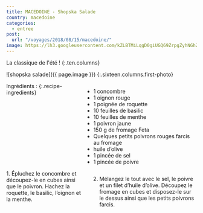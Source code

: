 ```yaml
---
title: MACEDOINE - Shopska Salade
country: macedoine
categories:
  - entree
post:
  url: "/voyages/2018/08/15/macedoine/"
image: https://lh3.googleusercontent.com/kZLBTMiLqgD0giUGQ69ZrpgZyhNGhZFH5BemcQSSchxJppPuZGysRGep6Cu2nlEVTBBofPlmyg2yE2x4fulYjtGFLtrvLwr_LQ6HRdCW2KYlQvdxJ4MjJbgst8F7iv3iUz-69lfLxTskDskPRrkwm1081kTv5eXjod7iuTyscIL712HinpS-7k3FS_YOApgw3AJEVTYZoy0I9lD-RtH4WvHp7MhKu0Ri6la7F5UFDfGQvn6SqB_B1U-zRurPHoSdlxOoh35ebcR7XAhwv1X8Qhf9S_iazZ7Z1_nqCEaNmiIPlVRcFeCwqMks-zi13orUTE78msIPXeEZ97XgIu8CYNltzkYOwN-v_ihdalXhV3LS3rFPSYE5rex2XWxcqTCC8V7hIZgDttzgcsr09sIrXRekrR5eNQBRw3-SXHWUOYHjiB5z5a2NQBvSiVvg0bR7OjiXADTwzLNLQxNQhK0Db6gRbVd_SbT4jmdjuBjdRGY4p5H5FREnLmpbx6RRQKj2SMx7DznMln1A-eonKS5FU_ygiSZx7Q9QFU39NLayrSu6Xp3NTE5z5DNxHWAiBnkidfyDWix2n10nAo4RF0FYBiXLAvJW4KyK9sHUkPYvR7OZvD3S8DYIK0ZYz7smxvgSbRe47jqUIex4EQcI8gI3M2VWlkWUJ6rAF2rauIgevK10m6JibTgh_LHT6PNDOQQhGNmVOQSyrVKlqnYi7gYnjp-w=w900
---
```


La classique de l'été !
{:.ten.columns}
<!--fin extrait-->

![shopska salade]({{ page.image }})
{:.sixteen.columns.first-photo}

<div class="four columns" markdown="1">
Ingrédients :
{:.recipe-ingredients}

- 1 concombre
- 1 oignon rouge
- 1 poignée de roquette
- 10 feuilles de basilic
- 10 feuilles de menthe
- 1 poivron jaune
- 150 g de fromage Feta
- Quelques petits poivrons rouges farcis au fromage
- huile d’olive
- 1 pincée de sel
- 1 pincée de poivre
</div>

<div class="ten columns" markdown="1">
1. Épluchez le concombre et découpez-le en cubes ainsi que le poivron. Hachez la roquette, le basilic, l’oignon et la menthe.

2. Mélangez le tout avec le sel, le poivre et un filet d’huile d’olive. Découpez le fromage en cubes et disposez-le sur le dessus ainsi que les petits poivrons farcis.
</div>
